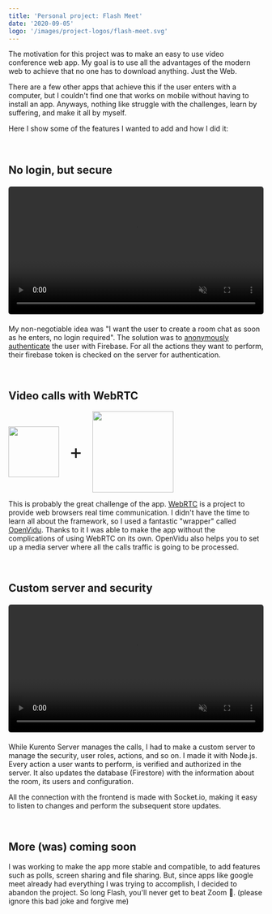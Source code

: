 ```yaml
---
title: 'Personal project: Flash Meet'
date: '2020-09-05'
logo: '/images/project-logos/flash-meet.svg'
---
```


The motivation for this project was to make an easy to use video conference web app. My goal is to use all the advantages of the modern web to achieve that no one has to download anything. Just the Web.

There are a few other apps that achieve this if the user enters with a computer, but I couldn't find one that works on mobile without having to install an app. Anyways, nothing like struggle with the challenges, learn by suffering, and make it all by myself.

Here I show some of the features I wanted to add and how I did it:

<br>

## No login, but secure
<figure class="video_container" style="width: 100%; max-width: 550px; margin: 20px 0;">
  <video muted="true" autoplay="true" loop style="width: 100%; border-radius: 5px;">
    <source src="/videos/flash-meet.mp4" type="video/mp4">
  </video>
</figure>

My non-negotiable idea was "I want the user to create a room chat as soon as he enters, no login required". The solution was to [anonymously authenticate](https://firebase.google.com/docs/auth/web/anonymous-auth) the user with Firebase. For all the actions they want to perform, their firebase token is checked on the server for authentication.

<br>

## Video calls with WebRTC
<div style="display: flex; align-items:center;">
  <img src="/images/logos/webrtc.svg" style="width: 100px">
  <div style="margin: 0 20px; font-size: 2.5rem;">+</div>
  <img src="/images/logos/openvidu.png" style="width: 160px">
</div> 

This is probably the great challenge of the app. [WebRTC](https://webrtc.org/) is a project to provide web browsers real time communication. I didn't have the time to learn all about the framework, so I used a fantastic "wrapper" called [OpenVidu](https://openvidu.io/). Thanks to it I was able to make the app without the complications of using WebRTC on its own. OpenVidu also helps you to set up a media server where all the calls traffic is going to be processed.

<br>

## Custom server and security
<figure class="video_container" style="width: 100%; max-width: 550px; margin: 20px 0;">
  <video muted="true" autoplay="true" loop style="width: 100%; border-radius: 5px;">
    <source src="/videos/flash-meet-security.mp4" type="video/mp4">
  </video>
</figure>

While Kurento Server manages the calls, I had to make a custom server to manage the security, user roles, actions, and so on. I made it with Node.js. Every action a user wants to perform, is verified and authorized in the server. It also updates the database (Firestore) with the information about the room, its users and configuration.

All the connection with the frontend is made with Socket.io, making it easy to listen to changes and perform the subsequent store updates.

<br>

## More (was) coming soon

I was working to make the app more stable and compatible, to add features such as polls, screen sharing and file sharing. But, since apps like google meet already had everything I was trying to accomplish, I decided to abandon the project. So long Flash, you'll never get to beat Zoom 👊. (please ignore this bad joke and forgive me)
